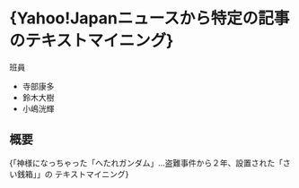 # {Yahoo!Japanニュースから特定の記事のテキストマイニング}

班員
- 寺部康多
- 鈴木大樹
- 小嶋洸輝

## 概要
{「神様になっちゃった「へたれガンダム」…盗難事件から２年、設置された「さい銭箱」」の
テキストマイニング}
